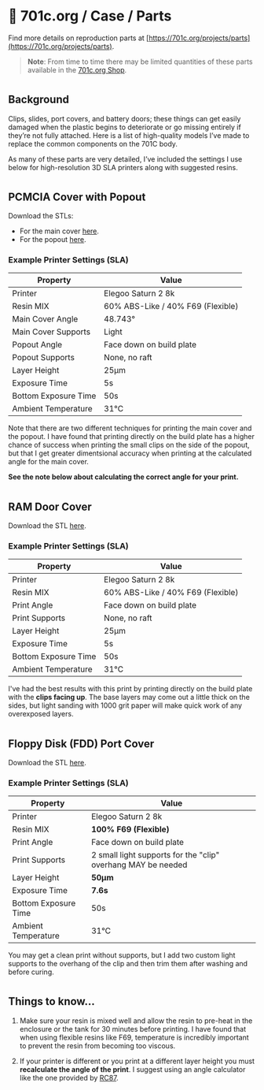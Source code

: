 # 🦋 701c.org / Case / Parts

Find more details on reproduction parts at [https://701c.org/projects/parts](https://701c.org/projects/parts).

> **Note**: From time to time there may be limited quantities of these parts available in the [701c.org Shop](https://701c.org/shop).

#

## Background

Clips, slides, port covers, and battery doors; these things can get easily damaged when the plastic begins to deteriorate or go missing entirely if they’re not fully attached. Here is a list of high-quality models I’ve made to replace the common components on the 701C body. 

As many of these parts are very detailed, I’ve included the settings I use below for high-resolution 3D SLA printers along with suggested resins.

#

## PCMCIA Cover with Popout

Download the STLs:
   * For the main cover [here](https://github.com/hrushka/701c.org/blob/main/assets/case/parts/ibm_tp701_pcmciacover_main.stl).
   * For the popout [here](https://github.com/hrushka/701c.org/blob/main/assets/case/parts/ibm_tp701_pcmciacover_center.stl).

### Example Printer Settings (SLA)

| Property      | Value |
| ----------- | ----------- |
| Printer      | Elegoo Saturn 2 8k |
| Resin MIX   | 60% ABS-Like / 40% F69 (Flexible) |
| Main Cover Angle | 48.743° |
| Main Cover Supports | Light |
| Popout Angle | Face down on build plate |
| Popout Supports | None, no raft |
| Layer Height | 25µm |
| Exposure Time | 5s |
| Bottom Exposure Time | 50s |
| Ambient Temperature | 31°C |

Note that there are two different techniques for printing the main cover and the popout. I have found that printing directly on the build plate has a higher chance of success when printing the small clips on the side of the popout, but that I get greater dimentsional accuracy when printing at the calculated angle for the main cover.

**See the note below about calculating the correct angle for your print.**

#

## RAM Door Cover

Download the STL [here](https://github.com/hrushka/701c.org/blob/main/assets/case/parts/ibm_tp701_ramcover.stl).

### Example Printer Settings (SLA)

| Property      | Value |
| ----------- | ----------- |
| Printer      | Elegoo Saturn 2 8k |
| Resin MIX   | 60% ABS-Like / 40% F69 (Flexible) |
| Print Angle | Face down on build plate |
| Print Supports | None, no raft |
| Layer Height | 25µm |
| Exposure Time | 5s |
| Bottom Exposure Time | 50s |
| Ambient Temperature | 31°C |

I've had the best results with this print by printing directly on the build plate with the **clips facing up**. The base layers may come out a little thick on the sides, but light sanding with 1000 grit paper will make quick work of any overexposed layers.

#

## Floppy Disk (FDD) Port Cover

Download the STL [here](https://github.com/hrushka/701c.org/blob/main/assets/case/parts/ibm_tp701_portcover.stl).

### Example Printer Settings (SLA)

| Property      | Value |
| ----------- | ----------- |
| Printer      | Elegoo Saturn 2 8k |
| Resin MIX   | **100% F69 (Flexible)** |
| Print Angle | Face down on build plate |
| Print Supports | 2 small light supports for the "clip" overhang MAY be needed |
| Layer Height | **50µm** |
| Exposure Time | **7.6s** |
| Bottom Exposure Time | 50s |
| Ambient Temperature | 31°C |

You may get a clean print without supports, but I add two custom light supports to the overhang of the clip and then trim them after washing and before curing.

#

## Things to know...

1. Make sure your resin is mixed well and allow the resin to pre-heat in the enclosure or the tank for 30 minutes before printing. I have found that when using flexible resins like F69, temperature is incredibly important to prevent the resin from becoming too viscous.
   
2. If your printer is different or you print at a different layer height you must **recalculate the angle of the print**. I suggest using an angle calculator like the one provided by [RC87](https://www.rc87.blog/angle-calculator/).